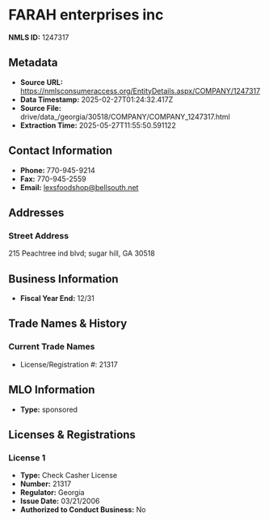 # FARAH enterprises inc

**NMLS ID:** 1247317

## Metadata
- **Source URL:** https://nmlsconsumeraccess.org/EntityDetails.aspx/COMPANY/1247317
- **Data Timestamp:** 2025-02-27T01:24:32.417Z
- **Source File:** drive/data_/georgia/30518/COMPANY/COMPANY_1247317.html
- **Extraction Time:** 2025-05-27T11:55:50.591122

## Contact Information
- **Phone:** 770-945-9214
- **Fax:** 770-945-2559
- **Email:** lexsfoodshop@bellsouth.net

## Addresses
### Street Address
215 Peachtree ind blvd; sugar hill, GA 30518

## Business Information
- **Fiscal Year End:** 12/31

## Trade Names & History
### Current Trade Names
- License/Registration #: 21317

## MLO Information
- **Type:** sponsored

## Licenses & Registrations

### License 1
- **Type:** Check Casher License
- **Number:** 21317
- **Regulator:** Georgia
- **Issue Date:** 03/21/2006
- **Authorized to Conduct Business:** No
